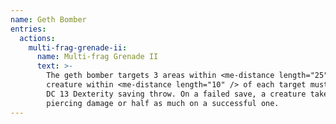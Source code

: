 ```yaml
---
name: Geth Bomber
entries:
  actions:
    multi-frag-grenade-ii:
      name: Multi-frag Grenade II
      text: >-
        The geth bomber targets 3 areas within <me-distance length="25" />. Each
        creature within <me-distance length="10" /> of each target must make a
        DC 13 Dexterity saving throw. On a failed save, a creature takes 1d4
        piercing damage or half as much on a successful one.
---
```

